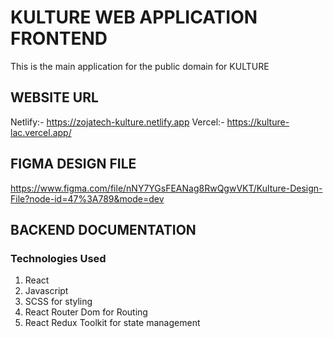 # KULTURE WEB APPLICATION FRONTEND

This is the main application for the public domain for KULTURE

## WEBSITE URL

Netlify:- https://zojatech-kulture.netlify.app
Vercel:- https://kulture-lac.vercel.app/

## FIGMA DESIGN FILE

https://www.figma.com/file/nNY7YGsFEANag8RwQgwVKT/Kulture-Design-File?node-id=47%3A789&mode=dev

## BACKEND DOCUMENTATION

### Technologies Used

1. React
2. Javascript
3. SCSS for styling
4. React Router Dom for Routing
5. React Redux Toolkit for state management
